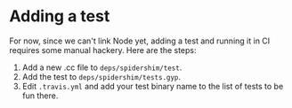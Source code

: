 Adding a test
===
For now, since we can't link Node yet, adding a test and running it in CI requires some manual hackery.  Here are the steps:

1. Add a new .cc file to `deps/spidershim/test`.
2. Add the test to `deps/spidershim/tests.gyp`.
3. Edit `.travis.yml` and add your test binary name to the list of tests to be fun there.
